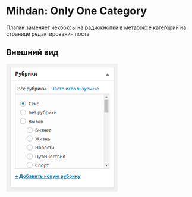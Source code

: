 # Mihdan: Only One Category

Плагин заменяет чекбоксы на радиокнопки в метабоксе категорий на странице редактирования поста

## Внешний вид

![Mihdan: Only One Category](./screenshot.png)